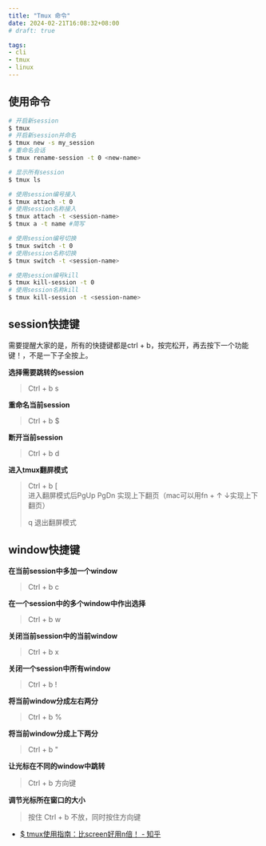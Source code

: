 ```yaml
---
title: "Tmux 命令"
date: 2024-02-21T16:08:32+08:00
# draft: true

tags:
- cli
- tmux
- linux
---
```


## 使用命令
```bash
# 开启新session
$ tmux
# 开启新session并命名
$ tmux new -s my_session
# 重命名会话
$ tmux rename-session -t 0 <new-name>

# 显示所有session
$ tmux ls

# 使用session编号接入
$ tmux attach -t 0
# 使用session名称接入
$ tmux attach -t <session-name>
$ tmux a -t name #简写

# 使用session编号切换
$ tmux switch -t 0
# 使用session名称切换
$ tmux switch -t <session-name>

# 使用session编号kill
$ tmux kill-session -t 0
# 使用session名称kill
$ tmux kill-session -t <session-name>
```

## session快捷键

需要提醒大家的是，所有的快捷键都是ctrl + b，按完松开，再去按下一个功能键！，不是一下子全按上。

**选择需要跳转的session**
>Ctrl + b s

**重命名当前session**
>Ctrl + b $

**断开当前session**
>Ctrl + b d

**进入tmux翻屏模式**
>Ctrl + b [  
>进入翻屏模式后PgUp PgDn 实现上下翻页（mac可以用fn + ↑ ↓实现上下翻页）
>
>q 退出翻屏模式

## window快捷键
**在当前session中多加一个window**
>Ctrl + b c

**在一个session中的多个window中作出选择**
>Ctrl + b w

**关闭当前session中的当前window**
>Ctrl + b x

**关闭一个session中所有window**
>Ctrl + b !

**将当前window分成左右两分**
>Ctrl + b %

**将当前window分成上下两分**
>Ctrl + b "

**让光标在不同的window中跳转**
>Ctrl + b 方向键

**调节光标所在窗口的大小**
>按住 Ctrl + b 不放，同时按住方向键

- [$ tmux使用指南：比screen好用n倍！ - 知乎](https://zhuanlan.zhihu.com/p/386085431)